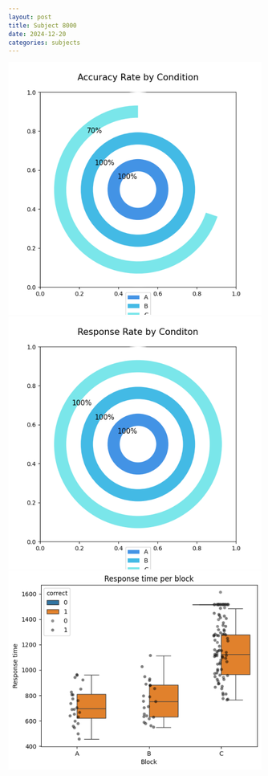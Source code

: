 ```yaml
---
layout: post
title: Subject 8000
date: 2024-12-20
categories: subjects
---
```


![](data/8000/run-24/8000_accuracy_rate.png)
![](data/8000/run-24/8000_response_rate.png)
![](data/8000/run-24/8000_rt.png)
